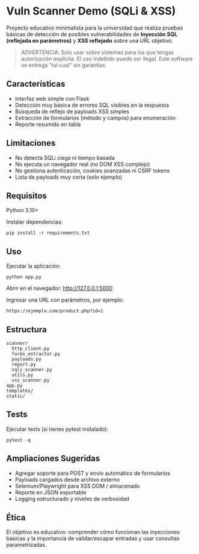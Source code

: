 # Vuln Scanner Demo (SQLi & XSS)

Proyecto educativo minimalista para la universidad que  realiza pruebas básicas de detección de posibles vulnerabilidades de **Inyección SQL (reflejada en parámetros)** y **XSS reflejado** sobre una URL objetivo.

> ADVERTENCIA: Solo usar sobre sistemas para los que tengas autorización explícita. El uso indebido puede ser ilegal. Este software se entrega "tal cual" sin garantías.

## Características
- Interfaz web simple con Flask
- Detección muy básica de errores SQL visibles en la respuesta
- Búsqueda de reflejo de payloads XSS simples
- Extracción de formularios (método y campos) para enumeración
- Reporte resumido en tabla

## Limitaciones
- No detecta SQLi ciega ni tiempo basada
- No ejecuta un navegador real (no DOM XSS complejo)
- No gestiona autenticación, cookies avanzadas ni CSRF tokens
- Lista de payloads muy corta (solo ejemplo)

## Requisitos
Python 3.10+

Instalar dependencias:
```
pip install -r requirements.txt
```

## Uso
Ejecutar la aplicación:
```
python app.py
```
Abrir en el navegador: http://127.0.0.1:5000

Ingresar una URL con parámetros, por ejemplo:
```
https://ejemplo.com/product.php?id=1
```

## Estructura
```
scanner/
  http_client.py
  forms_extractor.py
  payloads.py
  report.py
  sqli_scanner.py
  utils.py
  xss_scanner.py
app.py
templates/
static/
```

## Tests
Ejecutar tests (si tienes pytest instalado):
```
pytest -q
```

## Ampliaciones Sugeridas
- Agregar soporte para POST y envío automático de formularios
- Payloads cargados desde archivo externo
- Selenium/Playwright para XSS DOM / almacenado
- Reporte en JSON exportable
- Logging estructurado y niveles de verbosidad

## Ética
El objetivo es educativo: comprender cómo funcionan las inyecciones básicas y la importancia de validar/escapar entradas y usar consultas parametrizadas.

